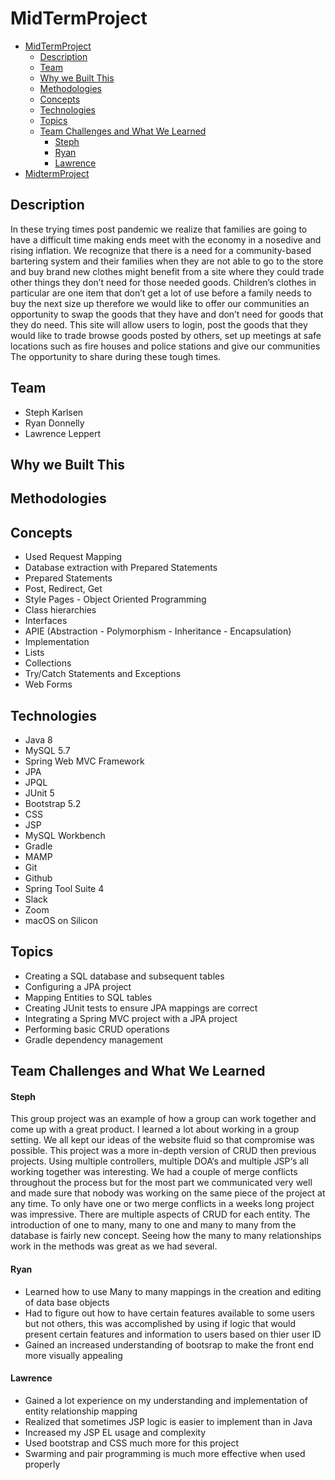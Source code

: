 # MidTermProject

- [MidTermProject](#midtermproject)
  - [Description](#description)
  - [Team](#team)
  - [Why we Built This](#why-we-built-this)
  - [Methodologies](#methodologies)
  - [Concepts](#concepts)
  - [Technologies](#technologies)
  - [Topics](#topics)
  - [Team Challenges and What We Learned](#team-challenges-and-what-we-learned)
      - [Steph](#steph)
      - [Ryan](#ryan)
      - [Lawrence](#lawrence)
- [MidtermProject](#midtermproject-1)

## Description
In these trying times post pandemic we realize that families are going to have a difficult time making ends meet with the economy in a nosedive and rising inflation. We recognize that there is a need for a community-based bartering system and their families when they are not able to go to the store and buy brand new clothes might benefit from a site where they could trade other things they don’t need for those needed goods. Children’s clothes in particular are one item that don’t get a lot of use before a family needs to buy the next size up therefore we would like to offer our communities an opportunity to swap the goods that they have and don’t need for goods that they do need. This site will allow users to login, post the goods that they would like to trade browse goods posted by others, set up meetings at safe locations such as fire houses and police stations and give our communities The opportunity to share during these tough times.

## Team
- Steph Karlsen
- Ryan Donnelly
- Lawrence Leppert

## Why we Built This

## Methodologies
## Concepts
- Used Request Mapping
- Database extraction with Prepared Statements
- Prepared Statements
- Post, Redirect, Get
- Style Pages - Object Oriented Programming
- Class hierarchies
- Interfaces
- APIE (Abstraction - Polymorphism - Inheritance - Encapsulation)
- Implementation
- Lists
- Collections
- Try/Catch Statements and Exceptions
- Web Forms

## Technologies
- Java 8
- MySQL 5.7
- Spring Web MVC Framework
- JPA
- JPQL
- JUnit 5
- Bootstrap 5.2
- CSS
- JSP
- MySQL Workbench
- Gradle
- MAMP
- Git
- Github
- Spring Tool Suite 4
- Slack
- Zoom
- macOS on Silicon

## Topics
- Creating a SQL database and subsequent tables
- Configuring a JPA project
- Mapping Entities to SQL tables
- Creating JUnit tests to ensure JPA mappings are correct
- Integrating a Spring MVC project with a JPA project
- Performing basic CRUD operations
- Gradle dependency management

## Team Challenges and What We Learned
#### Steph
This group project was an example of how a group can work together and come up with a great product. I learned a lot about working in a group setting. We all kept our ideas of the website fluid so that compromise was possible. This project was a more in-depth version of CRUD then previous projects. Using multiple controllers, multiple DOA‘s and multiple JSP‘s all working together was interesting. We had a couple of merge conflicts throughout the process but for the most part we communicated very well and made sure that nobody was working on the same piece of the project at any time. To only have one or two merge conflicts in a weeks long project was impressive. There are multiple aspects of CRUD for each entity. The introduction of one to many, many to one and many to many from the database is fairly new concept. Seeing how the many to many relationships work in the methods was great as we had several.

#### Ryan
- Learned how to use Many to many mappings in the creation and editing of data base objects
- Had to figure out how to have certain features available to some users but not others, this was accomplished by using if logic that would present      certain features and information to users based on thier user ID
- Gained an increased understanding of bootsrap to make the front end more visually appealing 

#### Lawrence
- Gained a lot experience on my understanding and implementation of entity relationship mapping
- Realized that sometimes JSP logic is easier to implement than in Java
- Increased my JSP EL usage and complexity
- Used bootstrap and CSS much more for this project
- Swarming and pair programming is much more effective when used properly


